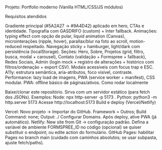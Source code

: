 Projeto: Portfolio moderno (Vanilla HTML/CSS/JS módulos)

Requisitos atendidos

Gradiente principal (#5A2A27 → #9A4D42) aplicado em hero, CTAs e identidade.
Tipografia com GASDRIFO (custom) + Inter fallback.
Animações: typing effect com opção de pular, liquid animation (Canvas), microinterações (ripple, hover), parallax/blur na foto ao scroll, motion-reduced respeitado.
Navegação sticky + hamburger, light/dark com persistência (localStorage).
Seções: Hero, Sobre, Projetos (grid, filtro, busca, modal + carousel), Contato (validação + Formspree + fallback), Redes Sociais, Admin (login mock + registro de alterações + histórico com filtros/ordenação + export CSV).
Modais acessíveis com focus trap e ESC.
A11y: estrutura semântica, aria-atributos, foco visível, contraste.
Performance: lazy load de imagens, PWA (service worker + manifest), CSS modular.
PWA: offline básico de páginas/ativos.
Como rodar localmente

Baixe/clonar este repositório.
Sirva com um servidor estático (para fetch dos JSONs). Exemplos:
Node: npx http-server -p 5173 .
Python: python3 -m http.server 5173
Acesse http://localhost:5173
Build e deploy (Vercel/Netlify)

Vercel:
Novo projeto → Importar do GitHub.
Framework = Outros; Build Command: none; Output: ./
Configurar Domains. Após deploy, ative PWA (já automático).
Netlify:
New site from Git → configuração padrão.
Defina a variável de ambiente FORMSPREE_ID no código (opcional) se quiser substituir o endpoint; ou edite action do formulário.
GitHub Pages: habilitar Pages no branch main (cuidado com caminhos absolutos; se usar subpasta, ajuste fetch/paths).